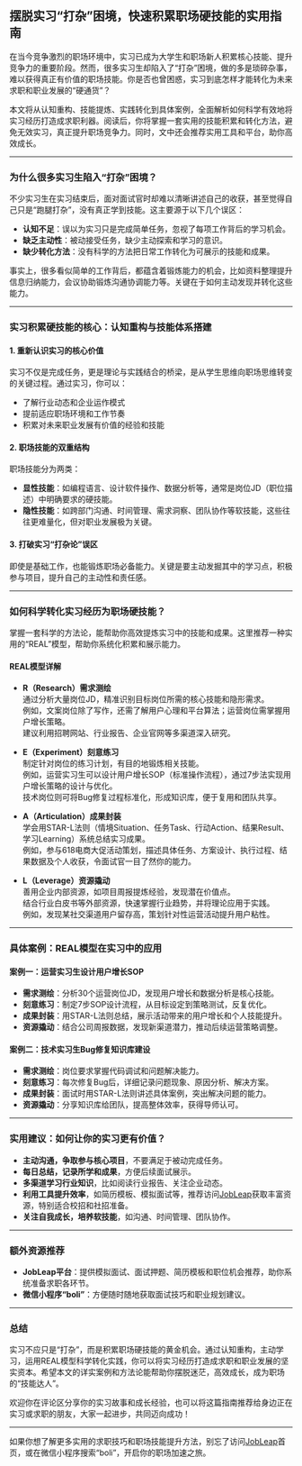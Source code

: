 ## 摆脱实习“打杂”困境，快速积累职场硬技能的实用指南

在当今竞争激烈的职场环境中，实习已成为大学生和职场新人积累核心技能、提升竞争力的重要阶段。然而，很多实习生却陷入了“打杂”困境，做的多是琐碎杂事，难以获得真正有价值的职场技能。你是否也曾困惑，实习到底怎样才能转化为未来求职和职业发展的“硬通货”？

本文将从认知重构、技能提炼、实践转化到具体案例，全面解析如何科学有效地将实习经历打造成求职利器。阅读后，你将掌握一套实用的技能积累和转化方法，避免无效实习，真正提升职场竞争力。同时，文中还会推荐实用工具和平台，助你高效成长。

---

### 为什么很多实习生陷入“打杂”困境？

不少实习生在实习结束后，面对面试官时却难以清晰讲述自己的收获，甚至觉得自己只是“跑腿打杂”，没有真正学到技能。这主要源于以下几个误区：

- **认知不足**：误以为实习只是完成简单任务，忽视了每项工作背后的学习机会。
- **缺乏主动性**：被动接受任务，缺少主动探索和学习的意识。
- **缺少转化方法**：没有科学的方法把日常工作转化为可展示的技能和成果。

事实上，很多看似简单的工作背后，都蕴含着锻炼能力的机会，比如资料整理提升信息归纳能力，会议协助锻炼沟通协调能力等。关键在于如何主动发现并转化这些能力。

---

### 实习积累硬技能的核心：认知重构与技能体系搭建

#### 1. 重新认识实习的核心价值

实习不仅是完成任务，更是理论与实践结合的桥梁，是从学生思维向职场思维转变的关键过程。通过实习，你可以：

- 了解行业动态和企业运作模式
- 提前适应职场环境和工作节奏
- 积累对未来职业发展有价值的经验和技能

#### 2. 职场技能的双重结构

职场技能分为两类：

- **显性技能**：如编程语言、设计软件操作、数据分析等，通常是岗位JD（职位描述）中明确要求的硬技能。
- **隐性技能**：如跨部门沟通、时间管理、需求洞察、团队协作等软技能，这些往往更难量化，但对职业发展极为关键。

#### 3. 打破实习“打杂论”误区

即使是基础工作，也能锻炼职场必备能力。关键是要主动发掘其中的学习点，积极参与项目，提升自己的主动性和责任感。

---

### 如何科学转化实习经历为职场硬技能？

掌握一套科学的方法论，能帮助你高效提炼实习中的技能和成果。这里推荐一种实用的“REAL”模型，帮助你系统化积累和展示能力。

#### REAL模型详解

- **R（Research）需求测绘**  
  通过分析大量岗位JD，精准识别目标岗位所需的核心技能和隐形需求。  
  例如，文案岗位除了写作，还需了解用户心理和平台算法；运营岗位需掌握用户增长策略。  
  建议利用招聘网站、行业报告、企业官网等多渠道深入研究。

- **E（Experiment）刻意练习**  
  制定针对岗位的练习计划，有目的地锻炼相关技能。  
  例如，运营实习生可以设计用户增长SOP（标准操作流程），通过7步法实现用户增长策略的设计与优化。  
  技术岗位则可将Bug修复过程标准化，形成知识库，便于复用和团队共享。

- **A（Articulation）成果封装**  
  学会用STAR-L法则（情境Situation、任务Task、行动Action、结果Result、学习Learning）系统总结实习成果。  
  例如，参与618电商大促活动策划，描述具体任务、方案设计、执行过程、结果数据及个人收获，令面试官一目了然你的能力。

- **L（Leverage）资源撬动**  
  善用企业内部资源，如项目周报提炼经验，发现潜在价值点。  
  结合行业白皮书等外部资源，快速掌握行业趋势，并将理论应用于实践。  
  例如，发现某社交渠道用户留存高，策划针对性运营活动提升用户粘性。

---

### 具体案例：REAL模型在实习中的应用

#### 案例一：运营实习生设计用户增长SOP

- **需求测绘**：分析30个运营岗位JD，发现用户增长和数据分析是核心技能。
- **刻意练习**：制定7步SOP设计流程，从目标设定到策略测试，反复优化。
- **成果封装**：用STAR-L法则总结，展示活动带来的用户增长和个人技能提升。
- **资源撬动**：结合公司周报数据，发现新渠道潜力，推动后续运营策略调整。

#### 案例二：技术实习生Bug修复知识库建设

- **需求测绘**：岗位要求掌握代码调试和问题解决能力。
- **刻意练习**：每次修复Bug后，详细记录问题现象、原因分析、解决方案。
- **成果封装**：面试时用STAR-L法则讲述具体案例，突出解决问题的能力。
- **资源撬动**：分享知识库给团队，提高整体效率，获得导师认可。

---

### 实用建议：如何让你的实习更有价值？

- **主动沟通，争取参与核心项目**，不要满足于被动完成任务。
- **每日总结，记录所学和成果**，方便后续面试展示。
- **多渠道学习行业知识**，比如阅读行业报告、关注企业动态。
- **利用工具提升效率**，如简历模板、模拟面试等，推荐访问[JobLeap](https://www.jobleap.cn)获取丰富资源，特别适合校招和社招准备。
- **关注自我成长，培养软技能**，如沟通、时间管理、团队协作。

---

### 额外资源推荐

- **JobLeap平台**：提供模拟面试、面试押题、简历模板和职位机会推荐，助你系统准备求职各环节。
- **微信小程序“boli”**：方便随时随地获取面试技巧和职业规划建议。

---

### 总结

实习不应只是“打杂”，而是积累职场硬技能的黄金机会。通过认知重构，主动学习，运用REAL模型科学转化实践，你可以将实习经历打造成求职和职业发展的坚实资本。希望本文的详实案例和方法论能帮助你摆脱迷茫，高效成长，成为职场的“技能达人”。

欢迎你在评论区分享你的实习故事和成长经验，也可以将这篇指南推荐给身边正在实习或求职的朋友，大家一起进步，共同迈向成功！

---

如果你想了解更多实用的求职技巧和职场技能提升方法，别忘了访问[JobLeap](https://www.jobleap.cn)首页，或在微信小程序搜索“boli”，开启你的职场加速之旅。


